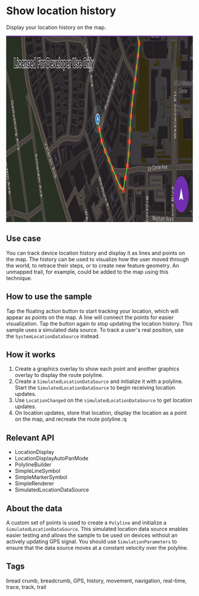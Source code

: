 # Show location history

Display your location history on the map.

![Image of show location history](show-location-history.png)

## Use case

You can track device location history and display it as lines and points on the map. The history can be used to visualize how the user moved through the world, to retrace their steps, or to create new feature geometry. An unmapped trail, for example, could be added to the map using this technique.

## How to use the sample

Tap the floating action button to start tracking your location, which will appear as points on the map. A line will connect the points for easier visualization. Tap the button again to stop updating the location history. This sample uses a simulated data source. To track a user's real position, use the `SystemLocationDataSource` instead.

## How it works

1. Create a graphics overlay to show each point and another graphics overlay to display the route polyline.
2. Create a `SimulatedLocationDataSource` and initialize it with a polyline. Start the `SimulatedLocationDataSource` to begin receiving location updates.
3. Use `LocationChanged` on the `simulatedLocationDataSource` to get location updates.
4. On location updates, store that location, display the location as a point on the map, and recreate the route polyline.:q

## Relevant API

* LocationDisplay
* LocationDisplayAutoPanMode
* PolylineBuilder
* SimpleLineSymbol
* SimpleMarkerSymbol
* SimpleRenderer
* SimulatedLocationDataSource

## About the data

A custom set of points is used to create a `Polyline` and initialize a `SimulatedLocationDataSource`. This simulated location data source enables easier testing and allows the sample to be used on devices without an actively updating GPS signal. You should use `SimulationParameters` to ensure that the data source moves at a constant velocity over the polyline.

## Tags

bread crumb, breadcrumb, GPS, history, movement, navigation, real-time, trace, track, trail
